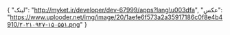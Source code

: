 {
  "لینک": "http://myket.ir/developer/dev-67999/apps?lang\u003dfa",
  "عکس": "https://www.uplooder.net/img/image/20/1aefe6f573a2a35917186c0f8e4b4910/۲۰۲۱۰۹۲۷-۱۵۰۵۵۱.png"
}
